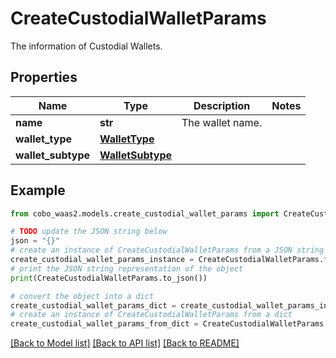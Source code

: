 # CreateCustodialWalletParams

The information of Custodial Wallets.

## Properties

Name | Type | Description | Notes
------------ | ------------- | ------------- | -------------
**name** | **str** | The wallet name. | 
**wallet_type** | [**WalletType**](WalletType.md) |  | 
**wallet_subtype** | [**WalletSubtype**](WalletSubtype.md) |  | 

## Example

```python
from cobo_waas2.models.create_custodial_wallet_params import CreateCustodialWalletParams

# TODO update the JSON string below
json = "{}"
# create an instance of CreateCustodialWalletParams from a JSON string
create_custodial_wallet_params_instance = CreateCustodialWalletParams.from_json(json)
# print the JSON string representation of the object
print(CreateCustodialWalletParams.to_json())

# convert the object into a dict
create_custodial_wallet_params_dict = create_custodial_wallet_params_instance.to_dict()
# create an instance of CreateCustodialWalletParams from a dict
create_custodial_wallet_params_from_dict = CreateCustodialWalletParams.from_dict(create_custodial_wallet_params_dict)
```
[[Back to Model list]](../README.md#documentation-for-models) [[Back to API list]](../README.md#documentation-for-api-endpoints) [[Back to README]](../README.md)



